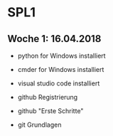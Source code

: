 # SPL1
## Woche 1: 16.04.2018

* python for Windows installiert
* cmder for Windows installiert
* visual studio code installiert 

* github Registrierung
* github "Erste Schritte"
* git Grundlagen
